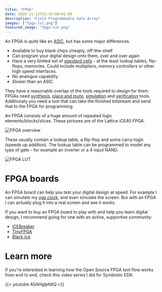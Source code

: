 ```yaml
---
title: "FPGA"
date: 2020-11-13T15:42:06+01:00
description: "Field Programmable Gate Array"
images: ["fpga-lut.png"]
featured_image: "fpga-lut.png"
---
```


An FPGA is quite like an [ASIC](/terminology/asic), but has some major differences.

* Available to buy blank chips cheaply, off-the-shelf
* Can program your digital design onto them, over and over again
* Have a very limited set of [standard cells](/terminology/standardcell) - at the least lookup tables, flip-flops, memories. Could include multipliers,  memory controllers or other high speed interfaces.
* No analogue capability
* Slower than an ASIC

They have a reasonable overlap of the tools required to design for them. FPGAs need [synthesis](/terminology/synthesis), [place and route](/terminology/place_and_route), [simulation](/terminology/simulation) and [verification](/terminology/verification) tools. Additionaly you need a tool that can take the finished bitstream and send that to the FPGA for programming.

An FPGA consists of a huge amount of repeated logic elements/blocks/slices. These pictures are of the Lattice iCE40 FPGA.

![FPGA overview](/fpga-overview.png)

These usually contain a lookup table, a flip-flop and some carry-logic (speeds up addition).
The lookup table can be programmed to model any type of gate - for example an inverter or a 4 input NAND.

![FPGA LUT](/fpga-lut.png)

# FPGA boards

An FPGA board can help you test your digital design at speed. For example I can simulate my [vga clock](/post/vga_clock), and even simulate the screen. But with an FPGA I can actually plug it into a real screen and see it works.

If you want to buy an FPGA board to play with and help you learn digital design, I recommend going for one with an active, supportive community:

* [iCEBreaker](https://www.crowdsupply.com/1bitsquared/icebreaker-fpga)
* [TinyFPGA](https://tinyfpga.com/)
* [Black Ice](https://www.tindie.com/products/Folknology/blackice-mx/)

# Learn more

If you're interested in learning how the Open Source FPGA tool flow works from end to end, check this video series I did for Symbiotic EDA.

{{< youtube A5AHglpfdtQ >}}
